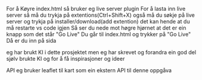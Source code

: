 For å Køyre index.html så bruker eg live server plugin
For å lasta inn live server så må du trykja på extentions(Ctrl+Shift+X)
også må du søkje på live server og trykja på installer/download(add extention)
det kan hende at du må restarte vs code igjen
Så ser du nede mot høgre hjørnet at det er ein knapp som det står "Go Live"
Du går til index.html og trykker på "Go Live" 
Då er du inn på sida

eg har brukt KI i dette prosjektet men eg har skrevet og forandra ein god del sjølv
brukte KI og for å få inspirasjoner og ideer

API eg bruker leaflet til kart som ein ekstern API til denne oppgåva 